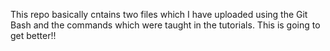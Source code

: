This repo basically cntains two files which I have uploaded using the Git Bash and the commands which were taught in the tutorials.
This is going to get better!!
